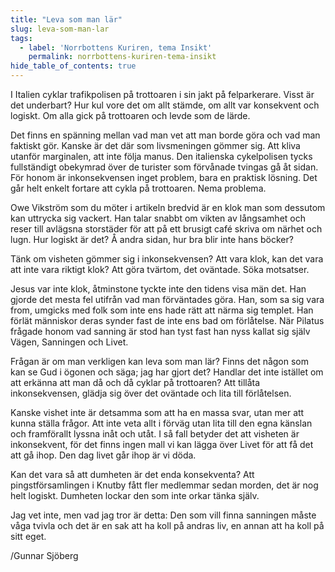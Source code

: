 ```yaml
---
title: "Leva som man lär"
slug: leva-som-man-lar
tags:
  - label: 'Norrbottens Kuriren, tema Insikt'
    permalink: norrbottens-kuriren-tema-insikt
hide_table_of_contents: true
---
```

I Italien cyklar trafikpolisen på trottoaren i sin jakt på felparkerare. Visst är det underbart? Hur kul vore det om allt stämde, om allt var konsekvent och logiskt. Om alla gick på trottoaren och levde som de lärde.

<!--truncate-->

Det finns en spänning mellan vad man vet att man borde göra och vad man faktiskt gör. Kanske är det där som livsmeningen gömmer sig. Att kliva utanför marginalen, att inte följa manus. Den italienska cykelpolisen tycks fullständigt obekymrad över de turister som förvånade tvingas gå åt sidan. För honom är inkonsekvensen inget problem, bara en praktisk lösning. Det går helt enkelt fortare att cykla på trottoaren. Nema problema.

Owe Vikström som du möter i artikeln bredvid är en klok man som dessutom kan uttrycka sig vackert. Han talar snabbt om vikten av långsamhet och reser till avlägsna storstäder för att på ett brusigt café skriva om närhet och lugn. Hur logiskt är det? Å andra sidan, hur bra blir inte hans böcker?

Tänk om visheten gömmer sig i inkonsekvensen? Att vara klok, kan det vara att inte vara riktigt klok? Att göra tvärtom, det oväntade. Söka motsatser.

Jesus var inte klok, åtminstone tyckte inte den tidens visa män det. Han gjorde det mesta fel utifrån vad man förväntades göra. Han, som sa sig vara from, umgicks med folk som inte ens hade rätt att närma sig templet. Han förlät människor deras synder fast de inte ens bad om förlåtelse. När Pilatus frågade honom vad sanning är stod han tyst fast han nyss kallat sig själv Vägen, Sanningen och Livet. 

Frågan är om man verkligen kan leva som man lär? Finns det någon som kan se Gud i ögonen och säga; jag har gjort det? Handlar det inte istället om att erkänna att man då och då cyklar på trottoaren? Att tillåta inkonsekvensen, glädja sig över det oväntade och lita till förlåtelsen. 

Kanske vishet inte är detsamma som att ha en massa svar, utan mer att kunna ställa frågor. Att inte veta allt i förväg utan lita till den egna känslan och framförallt lyssna inåt och utåt. I så fall betyder det att visheten är inkonsekvent, för det finns ingen mall vi kan lägga över Livet för att få det att gå ihop. Den dag livet går ihop är vi döda.

Kan det vara så att dumheten är det enda konsekventa? Att pingstförsamlingen i Knutby fått fler medlemmar sedan morden, det är nog helt logiskt. Dumheten lockar den som inte orkar tänka själv.

Jag vet inte, men vad jag tror är detta: Den som vill finna sanningen måste våga tvivla och det är en sak att ha koll på andras liv, en annan att ha koll på sitt eget.

/Gunnar Sjöberg

